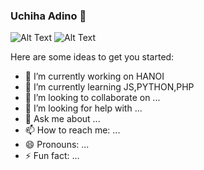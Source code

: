 ### Uchiha Adino 👋
![Alt Text](https://media.giphy.com/media/ZL2iRxhnDwtSE/giphy.gif)
![Alt Text](https://media.tenor.com/images/450e6624ff3549a7ae5aaaf860dd7833/tenor.gif)


Here are some ideas to get you started:

- 🔭 I’m currently working on HANOI
- 🌱 I’m currently learning JS,PYTHON,PHP
- 👯 I’m looking to collaborate on ...
- 🤔 I’m looking for help with ...
- 💬 Ask me about ...
- 📫 How to reach me: ...
- 😄 Pronouns: ...
- ⚡ Fun fact: ...
